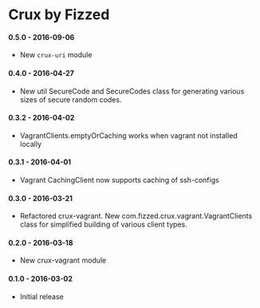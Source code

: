 Crux by Fizzed
==============

#### 0.5.0 - 2016-09-06

 - New `crux-uri` module

#### 0.4.0 - 2016-04-27

 - New util SecureCode and SecureCodes class for generating various sizes of
   secure random codes.

#### 0.3.2 - 2016-04-02

 - VagrantClients.emptyOrCaching works when vagrant not installed locally

#### 0.3.1 - 2016-04-01

 - Vagrant CachingClient now supports caching of ssh-configs

#### 0.3.0 - 2016-03-21
 
 - Refactored crux-vagrant. New com.fizzed.crux.vagrant.VagrantClients class
   for simplified building of various client types.

#### 0.2.0 - 2016-03-18

 - New crux-vagrant module

#### 0.1.0 - 2016-03-02

 - Initial release
